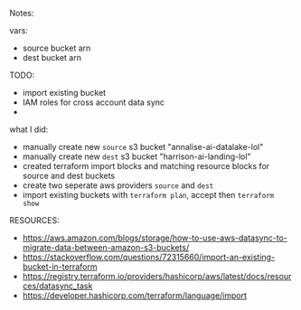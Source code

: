 Notes:



vars:
- source bucket arn
- dest bucket arn 

TODO:
- import existing bucket
- IAM roles for cross account data sync 
- 


what I did:
- manually create new `source` s3 bucket "annalise-ai-datalake-lol"
- manually create new `dest` s3 bucket "harrison-ai-landing-lol"
- created terraform import blocks and matching resource blocks for source and dest buckets
- create two seperate aws providers `source` and `dest`
- import existing buckets with `terraform plan`, accept then `terraform show`




RESOURCES:

- https://aws.amazon.com/blogs/storage/how-to-use-aws-datasync-to-migrate-data-between-amazon-s3-buckets/
- https://stackoverflow.com/questions/72315660/import-an-existing-bucket-in-terraform
- https://registry.terraform.io/providers/hashicorp/aws/latest/docs/resources/datasync_task
- https://developer.hashicorp.com/terraform/language/import

